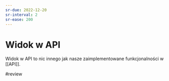 ```yaml
---
sr-due: 2022-12-20
sr-interval: 2
sr-ease: 200
---
```


# Widok w API

Widok w API to nic innego jak nasze zaimplementowane funkcjonalności w [[API]].

#review